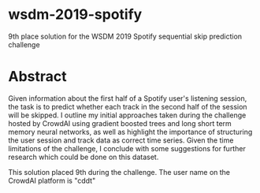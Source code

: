 # wsdm-2019-spotify
9th place solution for the WSDM 2019 Spotify sequential skip prediction challenge

# Abstract

Given information about the first half of a Spotify user's listening session, the task is to predict whether each track in the second half of the session will be skipped. I outline my initial approaches taken during the challenge hosted by CrowdAI using gradient boosted trees and long short term memory neural networks, as well as highlight the importance of structuring the user session and track data as correct time series. Given the time limitations of the challenge, I conclude with some suggestions for further research which could be done on this dataset. 

This solution placed 9th during the challenge. The user name on the CrowdAI platform is "cddt"
